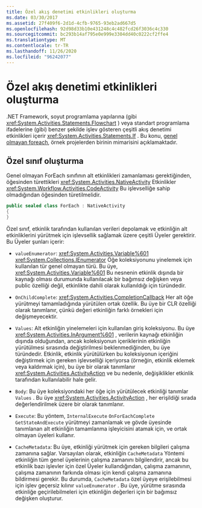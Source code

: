 ```yaml
---
title: Özel akış denetimi etkinlikleri oluşturma
ms.date: 03/30/2017
ms.assetid: 27f409f6-2d1d-4cfb-9765-93eb2ad667d5
ms.openlocfilehash: 92d98d33b10e431248c4c482fcd26f3036c4c330
ms.sourcegitcommit: bc293b14af795e0e999e3304dd40c0222cf2ffe4
ms.translationtype: MT
ms.contentlocale: tr-TR
ms.lasthandoff: 11/26/2020
ms.locfileid: "96242077"
---
```

# <a name="creating-custom-flow-control-activities"></a>Özel akış denetimi etkinlikleri oluşturma

.NET Framework, soyut programlama yapılarına (gibi <xref:System.Activities.Statements.Flowchart> ) veya standart programlama ifadelerine (gibi) benzer şekilde işlev gösteren çeşitli akış denetimi etkinlikleri içerir <xref:System.Activities.Statements.If> . Bu konu, [genel olmayan foreach](./samples/non-generic-foreach.md), örnek projelerden birinin mimarisini açıklamaktadır.  
  
## <a name="creating-the-custom-class"></a>Özel sınıf oluşturma  

 Genel olmayan ForEach sınıfının alt etkinlikleri zamanlaması gerektiğinden, öğesinden türettikleri <xref:System.Activities.NativeActivity> Etkinlikler <xref:System.Workflow.Activities.CodeActivity> Bu işlevselliğe sahip olmadığından öğesinden türetilmelidir.  
  
```csharp  
public sealed class ForEach : NativeActivity  
{
}
```  
  
 Özel sınıf, etkinlik tarafından kullanılan verileri depolamak ve etkinliğin alt etkinliklerini yürütmek için işlevsellik sağlamak üzere çeşitli Üyeler gerektirir. Bu Üyeler şunları içerir:  
  
- `valueEnumerator`: <xref:System.Activities.Variable%601> <xref:System.Collections.IEnumerator> Öğe koleksiyonunu yinelemek için kullanılan tür genel olmayan türü. Bu üye, <xref:System.Activities.Variable%601> Bu nesnenin etkinlik dışında bir kaynağı olması durumunda kullanılacak bir bağımsız değişken veya public özelliği değil, etkinlikte dahili olarak kullanıldığı için türündedir.  
  
- `OnChildComplete`: <xref:System.Activities.CompletionCallback> Her alt öğe yürütmeyi tamamladığında yürütülen ortak özellik. Bu üye bir CLR özelliği olarak tanımlanır, çünkü değeri etkinliğin farklı örnekleri için değişmeyecektir.  
  
- `Values`: Alt etkinliğin yinelemeleri için kullanılan giriş koleksiyonu. Bu üye <xref:System.Activities.InArgument%601> , verilerin kaynağı etkinliğin dışında olduğundan, ancak koleksiyonun içeriklerinin etkinliğin yürütülmesi sırasında değiştirilmesi beklenmediğinden, bu üye türündedir. Etkinlik, etkinlik yürütülürken bu koleksiyonun içeriğini değiştirmek için gereken işlevselliği içeriyorsa (örneğin, etkinlik eklemek veya kaldırmak için), bu üye bir olarak tanımlanır <xref:System.Activities.ActivityAction> ve bu nedenle, değişiklikler etkinlik tarafından kullanılabilir hale gelir.  
  
- `Body`: Bu üye koleksiyondaki her öğe için yürütülecek etkinliği tanımlar `Values` . Bu üye <xref:System.Activities.ActivityAction> , her erişildiği sırada değerlendirilmek üzere bir olarak tanımlanır.  
  
- `Execute`: Bu yöntem, `InternalExecute` `OnForEachComplete` `GetStateAndExecute` yürütmeyi zamanlamak ve gövde üyesinde tanımlanan alt etkinliğin tamamlanma işleyicisini atamak için, ve ortak olmayan üyeleri kullanır.  
  
- `CacheMetadata`: Bu üye, etkinliği yürütmek için gereken bilgileri çalışma zamanına sağlar. Varsayılan olarak, etkinliğin `CacheMetadata` Yöntemi etkinliğin tüm genel üyelerinin çalışma zamanını bilgilendirir, ancak bu etkinlik bazı işlevler için özel Üyeler kullandığından, çalışma zamanının, çalışma zamanının farkında olması için kendi çalışma zamanına bildirmesi gerekir. Bu durumda, `CacheMetadata` özel üyeye erişilebilmesi için işlev geçersiz kılınır `valueEnumerator` . Bu üye, yürütme sırasında etkinliğe geçirilebilmeleri için etkinliğin değerleri için bir bağımsız değişken oluşturur.
